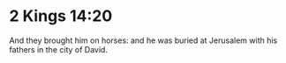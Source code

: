 # 2 Kings 14:20

And they brought him on horses: and he was buried at Jerusalem with his fathers in the city of David.